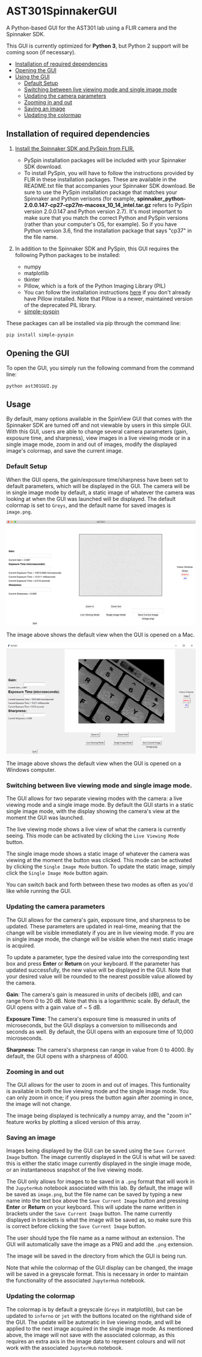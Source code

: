 # AST301SpinnakerGUI
A Python-based GUI for the AST301 lab using a FLIR camera and the Spinnaker SDK.

This GUI is currently optimized for **Python 3**, but Python 2 support will be coming soon (if necessary).

- [Installation of required dependencies](#installation-of-required-dependencies)
- [Opening the GUI](#opening-the-gui)
- [Using the GUI](#usage)
  * [Default Setup](#default-setup)
  * [Switching between live viewing mode and single image mode](#switching-between-live-viewing-mode-and-single-image-mode)
  * [Updating the camera parameters](#updating-the-camera-parameters)
  * [Zooming in and out](#zooming-in-and-out)
  * [Saving an image](#saving-an-image)
  * [Updating the colormap](#updating-the-colormap)

## Installation of required dependencies

1. [Install the Spinnaker SDK and PySpin from FLIR.](https://www.flir.com/products/spinnaker-sdk/)
   * PySpin installation packages will be included with your Spinnaker SDK download. 
   * To install PySpin, you will have to follow the instructions provided by FLIR in these installation packages. These are available in the README.txt file that accompanies your Spinnaker SDK download. Be sure to use the PySpin installation package that matches your Spinnaker and Python verisons (for example, **spinnaker_python-2.0.0.147-cp27-cp27m-macosx_10_14_intel.tar.gz** refers to PySpin version 2.0.0.147 and Python version 2.7). It's most important to make sure that you match the correct Python and PySpin versions (rather than your computer's OS, for example). So if you have Python version 3.6, find the installation package that says "cp37" in the file name.

2. In addition to the Spinnaker SDK and PySpin, this GUI requires the following Python packages to be installed:
   * numpy
   * matplotlib
   * tkinter
   * Pillow, which is a fork of the Python Imaging Library (PIL)
    - You can follow the installation instructions [here](https://pillow.readthedocs.io/en/stable/) if you don't already have Pillow installed. Note that Pillow is a newer, maintained version of the deprecated PIL library. 
   * [simple-pyspin](https://pypi.org/project/simple-pyspin/)

These packages can all be installed via pip through the command line:

    pip install simple-pyspin
    
## Opening the GUI

To open the GUI, you simply run the following command from the command line:

    python ast301GUI.py
    
## Usage

By default, many options available in the SpinView GUI that comes with the Spinnaker SDK are turned off and not viewable by users in this simple GUI. With this GUI, users are able to change several camera parameters (gain, exposure time, and sharpness), view images in a live viewing mode or in a single image mode, zoom in and out of images, modify the displayed image's colormap, and save the current image.

### Default Setup

When the GUI opens, the gain/exposure time/sharpness have been set to default parameters, which will be displayed in the GUI. The camera will be in single image mode by default, a static image of whatever the camera was looking at when the GUI was launched will be displayed. The default colormap is set to `Greys`, and the default name for saved images is `image.png`.

![Default GUI view on a Mac.](images/default.png)

The image above shows the default view when the GUI is opened on a Mac. 

![Default GUI view on Windows.](images/default_windows.png)

The image above shows the default view when the GUI is opened on a Windows computer.

### Switching between live viewing mode and single image mode.

The GUI allows for two separate viewing modes with the camera: a live viewing mode and a single image mode. By default the GUI starts in a static single image mode, with the display showing the camera's view at the moment the GUI was launched.

The live viewing mode shows a live view of what the camera is currently seeing. This mode can be activated by clicking the `Live Viewing Mode` button.

The single image mode shows a static image of whatever the camera was viewing at the moment the button was clicked. This mode can be activated by clicking the `Single Image Mode` button. To update the static image, simply click the `Single Image Mode` button again.

You can switch back and forth between these two modes as often as you'd like while running the GUI.

### Updating the camera parameters

The GUI allows for the camera's gain, exposure time, and sharpness to be updated. These parameters are updated in real-time, meaning that the change will be visible immediately if you are in live viewing mode. If you are in single image mode, the change will be visible when the next static image is acquired.

To update a parameter, type the desired value into the corresponding text box and press **Enter** or **Return** on your keyboard. If the parameter has updated successfully, the new value will be displayed in the GUI. Note that your desired value will be rounded to the nearest possible value allowed by the camera.

**Gain**: The camera's gain is measured in units of decibels (dB), and can range from 0 to 20 dB. Note that this is a logarithmic scale. By default, the GUI opens with a gain value of ~ 5 dB.

**Exposure Time**: The camera's exposure time is measured in units of microseconds, but the GUI displays a conversion to milliseconds and seconds as well. By default, the GUI opens with an exposure time of 10,000 microseconds.

**Sharpness**: The camera's sharpness can range in value from 0 to 4000. By default, the GUI opens with a sharpness of 4000.

### Zooming in and out

The GUI allows for the user to zoom in and out of images. This funtionality is available in both the live viewing mode and the single image mode. You can only zoom in once; if you press the button again after zooming in once, the image will not change. 

The image being displayed is technically a numpy array, and the "zoom in" feature works by plotting a sliced version of this array. 

### Saving an image

Images being displayed by the GUI can be saved using the `Save Current Image` button. The image currently displayed in the GUI is what will be saved: this is either the static image currently displayed in the single image mode, or an instantaneous snapshot of the live viewing mode. 

The GUI only allows for images to be saved in a `.png` format that will work in the `JupyterHub` notebook associated with this lab. By default, the image will be saved as `image.png`, but the file name can be saved by typing a new name into the text box above the `Save Current Image` button and pressing **Enter** or **Return** on your keyboard. This will update the name written in brackets under the `Save Current Image` button. The name currently displayed in brackets is what the image will be saved as, so make sure this is correct before clicking the `Save Current Image` button.

The user should type the file name as a name without an extension. The GUI will automatically save the image as a PNG and add the `.png` extension.

The image will be saved in the directory from which the GUI is being run.

Note that while the colormap of the GUI display can be changed, the image will be saved in a greyscale format. This is necessary in order to maintain the functionality of the associated `JupyterHub` notebook.

### Updating the colormap

The colormap is by default a greyscale (`Greys` in matplotlib), but can be updated to `inferno` or `jet` with the buttons located on the righthand side of the GUI. The update will be automatic in live viewing mode, and will be applied to the next image acquired in the single image mode. As mentioned above, the image will not save with the associated colormap, as this requires an extra axis in the image data to represent colours and will not work with the associated `JupyterHub` notebook.
